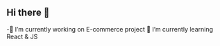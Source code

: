 ## Hi there 👋
-🔭 I’m currently working on E-commerce project
 🌱 I’m currently learning React & JS


